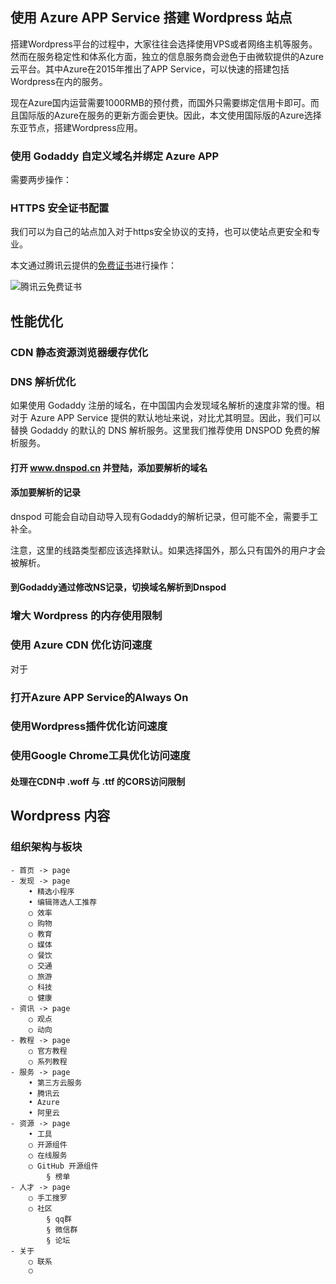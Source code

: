 ## 使用 Azure APP Service 搭建 Wordpress 站点

搭建Wordpress平台的过程中，大家往往会选择使用VPS或者网络主机等服务。然而在服务稳定性和体系化方面，独立的信息服务商会逊色于由微软提供的Azure云平台。其中Azure在2015年推出了APP Service，可以快速的搭建包括Wordpress在内的服务。

现在Azure国内运营需要1000RMB的预付费，而国外只需要绑定信用卡即可。而且国际版的Azure在服务的更新方面会更快。因此，本文使用国际版的Azure选择东亚节点，搭建Wordpress应用。

### 使用 Godaddy 自定义域名并绑定 Azure APP

需要两步操作：

### HTTPS 安全证书配置

我们可以为自己的站点加入对于https安全协议的支持，也可以使站点更安全和专业。

本文通过腾讯云提供的[免费证书](https://console.qcloud.com/ssl)进行操作：

![腾讯云免费证书](https://ww3.sinaimg.cn/large/006tNbRwgw1fbii23m781j30u20py0u5.jpg)



## 性能优化

### CDN 静态资源浏览器缓存优化





### DNS 解析优化
	
如果使用 Godaddy 注册的域名，在中国国内会发现域名解析的速度非常的慢。相对于 Azure APP Service 提供的默认地址来说，对比尤其明显。因此，我们可以替换 Godaddy 的默认的 DNS 解析服务。这里我们推荐使用 DNSPOD 免费的解析服务。

#### 打开 www.dnspod.cn 并登陆，添加要解析的域名



#### 添加要解析的记录

dnspod 可能会自动自动导入现有Godaddy的解析记录，但可能不全，需要手工补全。



注意，这里的线路类型都应该选择默认。如果选择国外，那么只有国外的用户才会被解析。

#### 到Godaddy通过修改NS记录，切换域名解析到Dnspod




### 增大 Wordpress 的内存使用限制



### 使用 Azure CDN 优化访问速度

对于

### 打开Azure APP Service的Always On

### 使用Wordpress插件优化访问速度

### 使用Google Chrome工具优化访问速度

#### 处理在CDN中 .woff 与 .ttf 的CORS访问限制




## Wordpress 内容

### 组织架构与板块
	- 首页 -> page
	- 发现 -> page
		• 精选小程序
		• 编辑筛选人工推荐
		○ 效率
		○ 购物
		○ 教育
		○ 媒体
		○ 餐饮
		○ 交通
		○ 旅游
		○ 科技
		○ 健康
	- 资讯 -> page
		○ 观点
		○ 动向
	- 教程 -> page
		○ 官方教程
		○ 系列教程
	- 服务 -> page
		• 第三方云服务
		• 腾讯云
		• Azure
		• 阿里云
	- 资源 -> page
		• 工具
		○ 开源组件
		○ 在线服务
		○ GitHub 开源组件
			§ 榜单
	- 人才 -> page
		○ 手工搜罗
		○ 社区
			§ qq群
			§ 微信群
			§ 论坛
	- 关于
		○ 联系
		○ 
